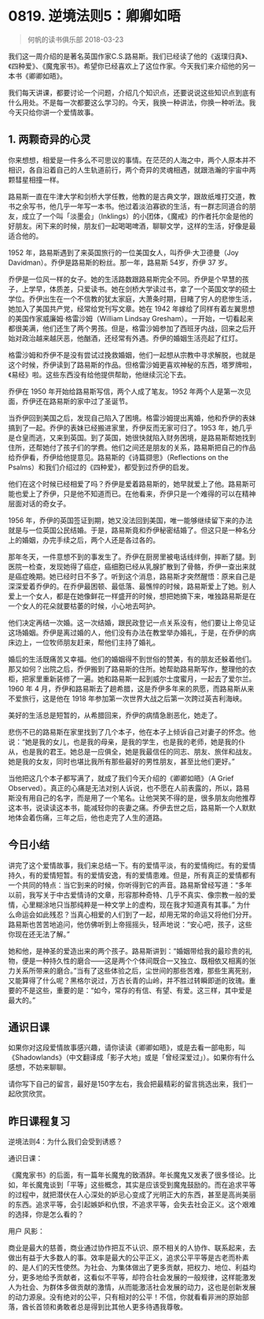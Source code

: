 # 0819. 逆境法则5：卿卿如晤
> 何帆的读书俱乐部
2018-03-23

我们这一周介绍的是著名英国作家C.S.路易斯。我们已经读了他的《返璞归真》、《四种爱》、《魔鬼家书》。希望你已经喜欢上了这位作家。今天我们来介绍他的另一本书《卿卿如晤》。

我们每天讲课，都要讨论一个问题，介绍几个知识点，还要说说这些知识点到底有什么用处。不是每一次都要这么学习的。今天，我换一种讲法，你换一种听法。我今天只给你讲一个爱情故事。

## 1. 两颗奇异的心灵
你来想想，相爱是一件多么不可思议的事情。在茫茫的人海之中，两个人原本并不相识，各自沿着自己的人生轨道前行，两个奇异的灵魂相遇，就跟浩瀚的宇宙中两颗彗星相撞一样。

路易斯一直在牛津大学和剑桥大学任教，他教的是古典文学，跟故纸堆打交道，教书之余写书，他几乎一年写一本书。他过着淡泊寡欲的生活，有一群志同道合的朋友，成立了一个叫「淡墨会」（Inklings）的小团体，《魔戒》的作者托尔金是他的好朋友。闲下来的时候，朋友们一起喝喝啤酒，聊聊文学，这样的生活，好像是最适合他的。

1952 年，路易斯遇到了来英国旅行的一位美国女人，叫乔伊·大卫德曼（Joy Davidman）。乔伊是路易斯的粉丝。那一年，路易斯 54岁，乔伊 37 岁。

乔伊是一位风一样的女子。她的生活路数跟路易斯完全不同。乔伊是个早慧的孩子，上学早，体质差，只爱读书。她在剑桥大学读过书，拿了一个英国文学的硕士学位。乔伊出生在一个不信教的犹太家庭，大萧条时期，目睹了穷人的悲惨生活，她加入了美国共产党，经常给党刊写文章。她在 1942 年嫁给了同样有着左翼思想的美国作家威廉姆·格雷沙姆（William Lindsay Gresham）。一开始，一切看起来都很美满，他们还生了两个男孩。但是，格雷沙姆参加了西班牙内战，回来之后开始对政治越来越厌恶，他酗酒，还经常有外遇。乔伊的婚姻生活亮起了红灯。

格雷沙姆和乔伊不是没有尝试过挽救婚姻，他们一起想从宗教中寻求解脱，也就是这个时候，乔伊读到了路易斯的作品。但格雷沙姆更喜欢神秘的东西，塔罗牌啦，《易经》啦。这些东西没有给他提供帮助，他继续沉沦下去。

乔伊在 1950 年开始给路易斯写信，两个人成了笔友。1952 年两个人是第一次见面，乔伊还在路易斯的家中过了圣诞节。

当乔伊回到美国之后，发现自己陷入了困境。格雷沙姆提出离婚，他和乔伊的表妹搞到了一起。乔伊的表妹已经搬进家里，乔伊反而无家可归了。1953 年，她几乎是仓皇而逃，又来到英国。到了英国，她很快就陷入财务困境，是路易斯帮她找到住所，还帮她付了孩子们的学费。他们之间还是朋友的关系，路易斯把自己的作品给乔伊看，乔伊给他提意见。路易斯的《诗篇撷思》（Reflections on the Psalms）和我们介绍过的《四种爱》，都受到过乔伊的启发。

他们在这个时候已经相爱了吗？乔伊是爱着路易斯的，她早就爱上了他。路易斯可能也爱上了乔伊，只是他不知道而已。在他看来，乔伊只是一个难得的可以在精神层面对话的奇女子。

1956 年，乔伊的英国签证到期，她又没法回到美国，唯一能够继续留下来的办法就是与一位英国公民结婚。于是，路易斯竟和乔伊秘密结婚了。但这只是一种名分上的婚姻，办完手续之后，两个人还是各过各的。

那年冬天，一件意想不到的事发生了。乔伊在厨房里被电话线绊倒，摔断了腿。到医院一检查，发现她得了癌症，癌细胞已经从乳腺扩散到了骨骼，乔伊一查出来就是癌症晚期。她已经时日不多了。听到这个消息，路易斯才突然醒悟：原来自己是深深爱着乔伊的。在乔伊最困顿、最低落、最憔悴的时候，路易斯爱上了她。别人爱上一个女人，都是在她像鲜花一样盛开的时候，想把她摘下来，唯独路易斯是在一个女人的花朵就要枯萎的时候，小心地去呵护。

他们决定再结一次婚。这一次结婚，跟民政登记一点关系没有，他们要让上帝见证这场婚姻。乔伊是离过婚的人，他们没有办法在教堂举办婚礼，于是，在乔伊的病床边上，一位牧师朋友赶来，帮他们主持了婚礼。

婚后的生活既痛苦又幸福。他们的婚姻得不到世俗的赞美，有的朋友还躲着他们。那又如何？出院之后，乔伊搬到了路易斯的住所。她帮助路易斯写作，整理他的衣柜，把家里重新装修了一遍。她和路易斯一起到威尔士度蜜月，一起去了爱尔兰。1960 年 4 月，乔伊和路易斯去了趟希腊，这是乔伊多年来的夙愿，而路易斯从来不爱旅行，这是他在 1918 年参加第一次世界大战之后第一次跨过英吉利海峡。

美好的生活总是短暂的，从希腊回来，乔伊的病情急剧恶化，她走了。

悲伤不已的路易斯在家里找到了几个本子，他在本子上倾诉自己对妻子的怀念。他说：“她是我的女儿，也是我的母亲，是我的学生，也是我的老师，她是我的仆从，也是我的君王。她总是一应俱全，她是我最信任的同志、朋友、旅伴和战友。她是我的女友，同时也堪比我所有那些最好的男性朋友，甚至比他们更好。”

当他把这几个本子都写满了，就成了我们今天介绍的《卿卿如晤》（A Grief Observed）。真正的心痛是无法对别人诉说，也不愿在人前表露的，所以，路易斯没有用自己的名字，而是用了一个笔名。让他哭笑不得的是，很多朋友向他推荐这本书，说读读这本书，能减轻你的丧妻之痛。乔伊去世之后，路易斯一个人默默地体会着伤痛，三年之后，他也走完了人生的道路。

## 今日小结
讲完了这个爱情故事，我们来总结一下。有的爱情平淡，有的爱情绚烂。有的爱情持久，有的爱情短暂。有的爱情安逸，有的爱情患难。但是，所有真正的爱情都有一个共同的特点：当它到来的时候，你听得到它的声音。路易斯曾经写道：“多年以前，我写关于中古爱情诗的文章，形容那种奇特、几乎不真实、像宗教一般的爱情，心里糊涂地只当那纯粹是一种文学上的虚构，现在我才知道真有其事。”
为什么命运会如此残忍？当真心相爱的人们到了一起，却用无常的命运又将他们分开。路易斯也苦苦地追问，他仿佛听到上帝摇摇头，轻声地说：“安心吧，孩子，这些你现在还无法了解。”

她和他，是神圣的爱造出来的两个孩子。路易斯讲到：“婚姻带给我的最珍贵的礼物，便是一种持久性的磨合——这是两个个体间既合一又独立、既相依又相离的张力关系所带来的磨合。”当有了这些体验之后，尘世间的那些苦难，那些生离死别，又能算得了什么呢？黑格尔说过，万古长青的山岭，并不胜过转瞬即逝的玫瑰。重要的不是这些，重要的是：“如今，常存的有信、有望、有爱。这三样，其中爱是最大的。”

## 通识日课
如果你对这段爱情故事感兴趣，请你读读《卿卿如晤》，或是去看一部电影，叫《Shadowlands》（中文翻译成「影子大地」或是「曾经深爱过」）。如果你有什么感想，不妨来聊聊。

请你写下自己的留言，最好是150字左右，我会把最精彩的留言挑选出来，我们一起欣赏欣赏。

## 昨日课程复习
逆境法则4：为什么我们会受到诱惑？

通识日课：

《魔鬼家书》的后面，有一篇年长魔鬼的致酒辞。年长魔鬼又发表了很多怪论。比如，年长魔鬼谈到「平等」这些概念，其实是应该受到魔鬼鼓励的。而在追求平等的过程中，就把潜伏在人心深处的妒忌心变成了光明正大的东西，甚至是高尚美丽的东西。追求平等，会引起嫉妒和仇恨，不追求平等，会失去社会正义。这个艰难的选择，你是怎么看的？

用户 风影：

商业是最大的慈善，商业通过协作把互不认识、原不相关的人协作、联系起来，去做出有益于大多数人的事。效率是最大的公平正义，追求公平平等是古老而朴素的、是人们的天性使然。为社会、为集体做出了更多贡献，把权力、地位、利益均分，更多地给予贡献者，这看似不平等，却符合社会发展的一般规律，这样能激发人为社会、为群体多做贡献的激情，从而能激活社会发展的动力，这也是创新发展的动力源泉。没有绝对的公平，只有相对的公平！不信，你就看看非洲的原始部落，酋长首领和勇敢者总是得到比其他人更多待遇我尊敬。



